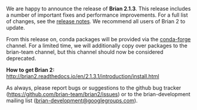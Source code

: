 <html><body><p>We are happy to announce the release of <strong>Brian 2.1.3</strong>. This release includes a number of important fixes and performance improvements. For a full list of changes, see the <a href="http://brian2.readthedocs.io/en/2.1.3.1/introduction/release_notes.html">release notes</a>. We recommend all users of Brian 2 to update.

From this release on, conda packages will be provided via the <a href="https://conda-forge.org/">conda-forge</a> channel. For a limited time, we will additionally copy over packages to the brian-team channel, but this channel should now be considered deprecated.

<strong>How to get Brian 2:</strong> <a href="http://brian2.readthedocs.io/en/2.1.3.1/introduction/install.html">http://brian2.readthedocs.io/en/2.1.3.1/introduction/install.html</a>

As always, please report bugs or suggestions to the github bug tracker (<a href="https://github.com/brian-team/brian2/issues">https://github.com/brian-team/brian2/issues</a>) or to the brian-development mailing list (brian-development@googlegroups.com).</p></body></html>